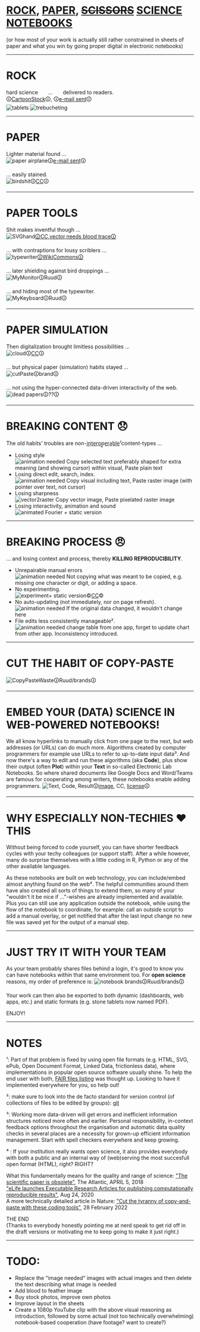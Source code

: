 # [ROCK](#how-the-very-first-rock-hard-science-documents-were-made-cartoonstock), [PAPER](#luckily-lighter-materials-were-soon-found-e-mail-sent), [~~SCISSORS~~](#then-digitalization-brought-limitless-possibilities-shutterstock) [SCIENCE NOTEBOOKS](#embed-your-data-science-in-a-web-powered-notebook-instead)<br>
(or how most of your work is actually still rather constrained in sheets of paper and what you win by going proper digital in electronic notebooks)

---

# ROCK
hard science&nbsp;&nbsp;&nbsp;&nbsp;&nbsp;&nbsp;&nbsp;…&nbsp;&nbsp;&nbsp;&nbsp;&nbsp;&nbsp;&nbsp;delivered to readers.<br>
🛈[CartoonStock](https://www.cartoonstock.com/search?type=images&keyword=backup&page=4&expanded=CS370071)🛈, 🛈[e-mail sent](https://www.toonpool.com/cartoons/Send%20email_38040)🛈<br>
![tablets](https://s3.amazonaws.com/lowres.cartoonstock.com/technology-backup-backed_up-spare-history-caves-shr1435_low.jpg)
![trebucheting](https://www.toonpool.com/user/3107/files/send_email_380405.jpg)

---

# PAPER
Lighter material found …<br>![paper airplane](https://www.pngitem.com/pimgs/m/31-317183_painted-paper-plane-hand-png-download-free-clipart.png)🛈[e-mail sent](https://www.pngitem.com/middle/hTooJT_heart-we-it-paper-airplane-white-clipart-paper/)🛈

… easily stained.<br>![birdshit](https://www.nicepng.com/png/detail/147-1472116_royalty-free-collection-of-high-quality-free-cliparts.png)🛈[CC](https://pngset.com/download-free-png-elnos)🛈

---

# PAPER TOOLS

Shit makes inventful though …<br><!--![feather pen](https://encrypted-tbn0.gstatic.com/images?q=tbn:ANd9GcQF8SI83PV8vXV1DoUtGe4-wt_IT3Bq7BGJ6RVZlUnh64Azp9eGOwRd7vzZUaIzrqte6Ik&usqp=CAU)-->![SVGhand](https://freesvg.org/img/1575645791feather-quil-freesvg.org.png)[🛈CC,vector,needs blood trace🛈](https://freesvg.org/hand-with-a-quill)

… with contraptions for lousy scriblers …<br>![typewriter](https://upload.wikimedia.org/wikipedia/commons/4/41/Remington_typewriter_1907_%2803%29.jpg)[🛈WikiCommons🛈](https://commons.wikimedia.org/wiki/File:Remington_typewriter_1907_(03).jpg)

… later shielding against bird droppings …<br><!--![monitor](https://thumbs.dreamstime.com/z/old-retro-crt-monitor-display-blank-white-screen-isolated-background-162226372.jpg)
-->![MyMonitor](IMG_20220309_114247129.jpg)🛈Ruud🛈

… and hiding most of the typewriter.<br><!--![keyboard](https://content.instructables.com/ORIG/FOT/CW6G/HPFZZGBK/FOTCW6GHPFZZGBK.jpg?auto=webp)-->![MyKeyboard](IMG_20220309_115605800_HDR.jpg)🛈Ruud🛈

---

# PAPER SIMULATION

Then digitalization brought limitless possibilities …<br>![cloud](https://www.maxpixel.net/static/photo/1x/Sky-Cloud-Blue-Heaven-Heavenly-White-Background-1551174.jpg)🛈[CC](https://www.maxpixel.net/Sky-Cloud-Blue-Heaven-Heavenly-White-Background-1551174)🛈

… but physical paper (simulation) habits stayed …<br>![cutPaste](https://diy.bostik.com/sites/default/files/styles/square_crop/public/2020-10/Bostik-DIY-SouthAfrica-Stationery-Cut%27nPaste-40g%2Bscissors-product-teaser-600x600.jpg?itok=fLdeEB0t)🛈brand🛈

… not using the hyper-connected data-driven interactivity of the web.<br>![dead papers](deadpapers.jfif)🛈??🛈

---

# BREAKING CONTENT :disappointed:

The old habits' troubles are non-i̲n̲t̲e̲r̲o̲p̲e̲r̲a̲b̲l̲e̲¹content-types …
- Losing style<br>![animation needed](https://www.theromegroup.com/wp-content/uploads/2016/12/image-needed-300x200.png) Copy selected text preferably shaped for extra meaning (and showing cursor) within visual, Paste plain text
- Losing direct edit, search, index.<br>![animation needed](https://www.theromegroup.com/wp-content/uploads/2016/12/image-needed-300x200.png) Copy visual including text, Paste raster image (with pointer over text, not cursor)
- Losing sharpness<br>![vector2raster](https://logosbynick.com/wp-content/uploads/2019/10/vector-raster.png) Copy vector image, Paste pixelated raster image
- Losing interactivity, animation and sound<br>![animated Fourier](https://upload.wikimedia.org/wikipedia/commons/b/bd/Fourier_series_square_wave_circles_animation.svg) + static version 

---

# BREAKING PROCESS :angry:

… and losing context and process, thereby **KILLING REPRODUCIBILITY**.
- Unrepairable manual errors<br>![animation needed](https://www.theromegroup.com/wp-content/uploads/2016/12/image-needed-300x200.png) Not copying what was meant to be copied, e.g. missing one character or digit, or adding a space.
- No experimenting.<br>![experiment](https://opensource.com/sites/default/files/uploads/ipyvolume_volume-rendering.gif)+ static version©[CC](https://opensource.com/article/18/11/python-libraries-data-science)©
- No auto-updating (not immediately, nor on page refresh).<br>![animation needed](https://www.theromegroup.com/wp-content/uploads/2016/12/image-needed-300x200.png) If the original data changed, it wouldn't change here
- File edits less consistently manageable².<br>![animation needed](https://www.theromegroup.com/wp-content/uploads/2016/12/image-needed-300x200.png) change table from one app, forget to update chart from other app. Inconsistency introduced.

---

# CUT THE HABIT OF COPY-PASTE

![CopyPasteWaste](CopyPasteWaste.png)🛈Ruud/brands🛈

---

# EMBED YOUR (DATA) SCIENCE IN WEB-POWERED NOTEBOOKS!
We all know hyperlinks to manually click from one page to the next, but web addresses (or URLs) can do much more. Algorithms created by computer programmers for example use URLs to refer to up-to-date input data³. And now there's a way to edit and run these algorithms (aka **Code**), plus show their output (often **Plot**) within your **Text** in so-called Electronic Lab Notebooks. So where shared documents like Google Docs and Word/Teams are famous for cooperating among writers, these notebooks enable adding programmers.
![Text, Code, Result](https://static.packt-cdn.com/products/9781789800265/graphics/assets/318443e2-2a55-4b0e-b59a-b89118d0b7ff.png)🛈[image](https://subscription.packtpub.com/book/data/9781789800265/1/ch01lvl1sec07/launching-a-jupyter-notebook), CC, [license](https://github.com/temporaer/tutorial_ml_gkbionics/blob/master/LICENSE)🛈

---

# WHY ESPECIALLY NON-TECHIES :heart: THIS

Without being forced to code yourself, you can have shorter feedback cycles with your techy colleagues (or support staff). After a while however, many do surprise themselves with a little coding in R, Python or any of the other available languages.

As these notebooks are built on web technology, you can include/embed almost anything found on the web⁴. The helpful communities around them have also created all sorts of things to extend them, so many of your "wouldn't it be nice if …"-wishes are already implemented and available. Plus you can still use any application outside the notebook, while using the flow of the notebook to coordinate, for example: call an outside script to add a manual overlay, or get notified that after the last input change no new file was saved yet for the output of a manual step.

---

# JUST TRY IT WITH YOUR TEAM

As your team probably shares files behind a login, it's good to know you can have notebooks within that same environment too.
For **open science** reasons, my order of preference is:
![notebook brands](notebooks.png)🛈Ruud/brands🛈

Your work can then also be exported to both dynamic (dashboards, web apps, etc.) and static formats (e.g. stone tablets now named PDF).

ENJOY!

---

# NOTES

¹: Part of that problem is fixed by using open file formats (e.g. HTML, SVG, ePub, Open Document Format, Linked Data, frictionless data), where implementations in popular open source software usually shine. To help the end user with both, [FAIR files listing](https://github.com/steltenpower/FAIRfilesListing) was thought up. Looking to have it implemented everywhere for you, so help out!

²: make sure to look into the de facto standard for version control (of collections of files to be edited by groups): [git](https://thenewstack.io/tutorial-git-for-absolutely-everyone/)

³: Working more data-driven will get errors and inefficient information structures noticed more often and earlier. Personal responsibility, in-context feedback options throughout the organisation and automatic data quality checks in several places are a necessity for grown-up efficient information management. Start with spell checkers everywhere and keep growing.

⁴	: If your institution really wants open science, it also provides everybody with both a public and an internal way of (web)serving the most succesfull open format (HTML), right? RIGHT?

What this fundamentally means for the quality and range of science: ["The scientific paper is obsolete"](https://www.theatlantic.com/science/archive/2018/04/the-scientific-paper-is-obsolete/556676/), The Atlantic, APRIL 5, 2018<br>
["eLife launches Executable Research Articles for publishing computationally reproducible results"](https://elifesciences.org/for-the-press/eb096af1/elife-launches-executable-research-articles-for-publishing-computationally-reproducible-results), Aug 24, 2020<br>
A more technically detailed article in Nature: ["Cut the tyranny of copy-and-paste with these coding tools"](https://www.nature.com/articles/d41586-022-00563-z), 28 February 2022

THE END<br>
(Thanks to everybody honestly pointing me at nerd speak to get rid off in the draft versions or motivating me to keep going to make it just right.)

---

# TODO:
- Replace the "image needed" images with actual images and then delete the text describing what image is needed
- Add blood to feather image
- Buy stock photos, improve own photos
- Improve layout in the sheets
- Create a 1080p YouTube clip with the above visual reasoning as introduction, followed by some actual (not too technically overwhelming) notebook-based cooperation (have footage? want to create?)
